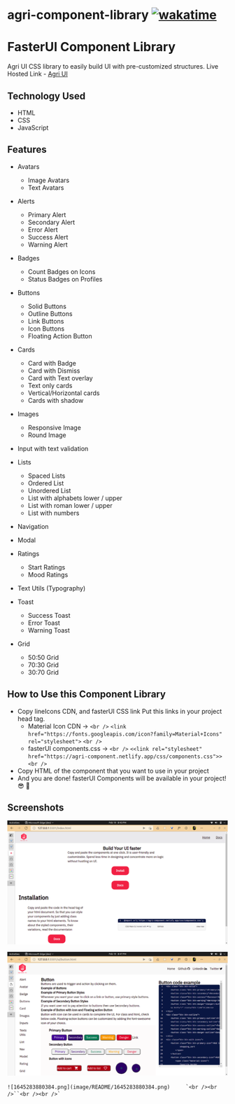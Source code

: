 # agri-component-library [![wakatime](https://wakatime.com/badge/user/e3811de2-0a52-4ea2-9086-f609b86ecb77/project/99836ca1-f806-4485-9a57-7d1df69ba485.svg)](https://wakatime.com/badge/user/e3811de2-0a52-4ea2-9086-f609b86ecb77/project/99836ca1-f806-4485-9a57-7d1df69ba485)

# FasterUI Component Library

Agri UI CSS library to easily build UI with pre-customized structures.
Live Hosted Link - [Agri UI](agri-component.netlify.app/)

## Technology Used

- HTML
- CSS
- JavaScript

## Features

- Avatars

  - Image Avatars
  - Text Avatars
- Alerts

  - Primary Alert
  - Secondary Alert
  - Error Alert
  - Success Alert
  - Warning Alert
- Badges

  - Count Badges on Icons
  - Status Badges on Profiles
- Buttons

  - Solid Buttons
  - Outline Buttons
  - Link Buttons
  - Icon Buttons
  - Floating Action Button
- Cards

  - Card with Badge
  - Card with Dismiss
  - Card with Text overlay
  - Text only cards
  - Vertical/Horizontal cards
  - Cards with shadow
- Images

  - Responsive Image
  - Round Image
- Input with text validation
- Lists

  - Spaced Lists
  - Ordered List
  - Unordered List
  - List with alphabets lower / upper
  - List with roman lower / upper
  - List with numbers
- Navigation
- Modal
- Ratings

  - Start Ratings
  - Mood Ratings
- Text Utils (Typography)
- Toast

  - Success Toast
  - Error Toast
  - Warning Toast
- Grid

  - 50:50 Grid
  - 70:30 Grid
  - 30:70 Grid

## How to Use this Component Library

- Copy lineIcons CDN, and fasterUI CSS link Put this links in your project head tag.
  - Material Icon CDN        -> `<br />` ``<link href="https://fonts.googleapis.com/icon?family=Material+Icons" rel="stylesheet">`` `<br />`
  - fasterUI components.css  -> `<br />` ``<<link rel="stylesheet" href="https://agri-component.netlify.app/css/components.css">>`` `<br />`
- Copy HTML of the component that you want to use in your project
- And you are done! fasterUI Components will be available in your project! 😎 🥳

## Screenshots

![1645283915282.png](image/README/1645283915282.png)


![1645283962852.png](image/README/1645283962852.png) 

    ![1645283880384.png](image/README/1645283880384.png)	 `<br /><br />``<br /><br />`

